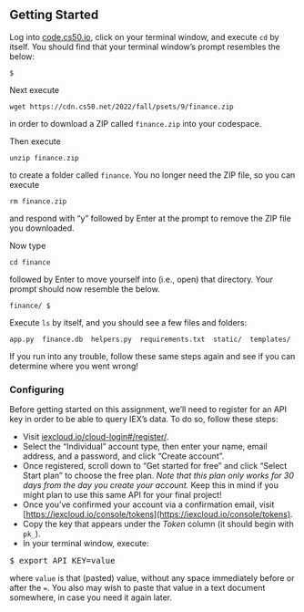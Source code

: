 
## Getting Started

Log into [code.cs50.io](https://code.cs50.io/), click on your terminal window, and execute `cd` by itself. You should find that your terminal window’s prompt resembles the below:

    $

Next execute

    wget https://cdn.cs50.net/2022/fall/psets/9/finance.zip

in order to download a ZIP called `finance.zip` into your codespace.

Then execute

    unzip finance.zip

to create a folder called `finance`. You no longer need the ZIP file, so you can execute

    rm finance.zip

and respond with “y” followed by Enter at the prompt to remove the ZIP file you downloaded.

Now type

    cd finance

followed by Enter to move yourself into (i.e., open) that directory. Your prompt should now resemble the below.

    finance/ $

Execute `ls` by itself, and you should see a few files and folders:

    app.py  finance.db  helpers.py  requirements.txt  static/  templates/

If you run into any trouble, follow these same steps again and see if you can determine where you went wrong!

### Configuring

Before getting started on this assignment, we’ll need to register for an API key in order to be able to query IEX’s data. To do so, follow these steps:

- Visit [iexcloud.io/cloud-login#/register/](https://iexcloud.io/cloud-login#/register/).
- Select the “Individual” account type, then enter your name, email address, and a password, and click “Create account”.
- Once registered, scroll down to “Get started for free” and click “Select Start plan” to choose the free plan. _Note that this plan only works for 30 days from the day you create your account._ Keep this in mind if you might plan to use this same API for your final project!
- Once you’ve confirmed your account via a confirmation email, visit [https://iexcloud.io/console/tokens](https://iexcloud.io/console/tokens).
- Copy the key that appears under the _Token_ column (it should begin with `pk_`).
- In your terminal window, execute:

<pre>
$ export API_KEY=value
</pre>

where `value` is that (pasted) value, without any space immediately before or after the `=`. You also may wish to paste that value in a text document somewhere, in case you need it again later.
